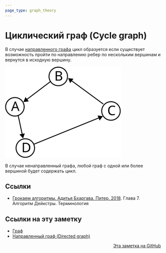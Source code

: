 ```yaml
---
page_type: graph_theory
---
```

# Циклический граф (Cycle graph)

В случае [направленного графа](20221107234333.md) цикл образуется если существует возможность пройти по направлению ребер по нескольким вершинам и вернутся в исходную вершину.

![](images/cycle_graph01.svg)

В случае ненаправленный графа, любой граф с одной или более вершиной будет содержать цикл.

## Ссылки

* [Грокаем алгоритмы. Адитья Бхаргава. Питер. 2018](BhargavaGrokaemAlgoritmy2018.md). Глава 7. Алгоритм Дейкстры. Терминология 


## Ссылки на эту заметку

* [Граф](20221107233924.md)
* [Направленный граф (Directed graph)](20221107234333.md)


<p v-pre style="text-align: right">
  <a href="https://github.com/Kverde/algorithms/blob/main/source/20221107235655.md">
  Эта заметка на GitHub
  </a>
</p>
